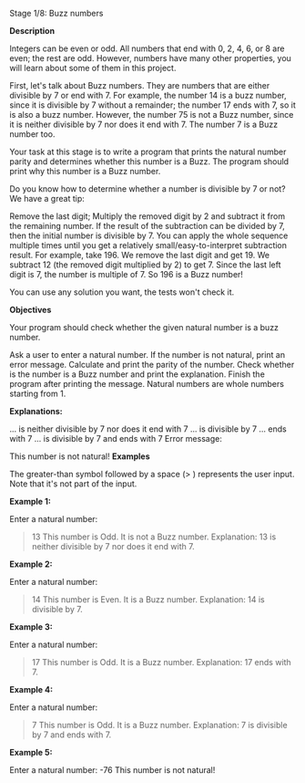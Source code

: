 Stage 1/8: Buzz numbers

**Description**

Integers can be even or odd. All numbers that end with 0, 2, 4, 6, or 8 are even; the rest are odd. However, numbers
have many other properties, you will learn about some of them in this project.

First, let's talk about Buzz numbers. They are numbers that are either divisible by 7 or end with 7. For example, the
number 14 is a buzz number, since it is divisible by 7 without a remainder; the number 17 ends with 7, so it is also a
buzz number. However, the number 75 is not a Buzz number, since it is neither divisible by 7 nor does it end with 7. The
number 7 is a Buzz number too.

Your task at this stage is to write a program that prints the natural number parity and determines whether this number
is a Buzz. The program should print why this number is a Buzz number.

Do you know how to determine whether a number is divisible by 7 or not? We have a great tip:

Remove the last digit;
Multiply the removed digit by 2 and subtract it from the remaining number.
If the result of the subtraction can be divided by 7, then the initial number is divisible by 7. You can apply the whole
sequence multiple times until you get a relatively small/easy-to-interpret subtraction result.
For example, take 196. We remove the last digit and get 19. We subtract 12 (the removed digit multiplied by 2) to get 7.
Since the last left digit is 7, the number is multiple of 7. So 196 is a Buzz number!

You can use any solution you want, the tests won't check it.

**Objectives**

Your program should check whether the given natural number is a buzz number.

Ask a user to enter a natural number.
If the number is not natural, print an error message.
Calculate and print the parity of the number.
Check whether is the number is a Buzz number and print the explanation.
Finish the program after printing the message.
Natural numbers are whole numbers starting from 1.

**Explanations:**

... is neither divisible by 7 nor does it end with 7
... is divisible by 7
... ends with 7
... is divisible by 7 and ends with 7
Error message:

This number is not natural!
**Examples**

The greater-than symbol followed by a space (> ) represents the user input. Note that it's not part of the input.

**Example 1:**

Enter a natural number:
> 13
> This number is Odd.
> It is not a Buzz number.
> Explanation:
> 13 is neither divisible by 7 nor does it end with 7.

**Example 2:**

Enter a natural number:
> 14
> This number is Even.
> It is a Buzz number.
> Explanation:
> 14 is divisible by 7.

**Example 3:**

Enter a natural number:
> 17
> This number is Odd.
> It is a Buzz number.
> Explanation:
> 17 ends with 7.

**Example 4:**

Enter a natural number:
> 7
> This number is Odd.
> It is a Buzz number.
> Explanation:
> 7 is divisible by 7 and ends with 7.

**Example 5:**

Enter a natural number:
-76
This number is not natural!